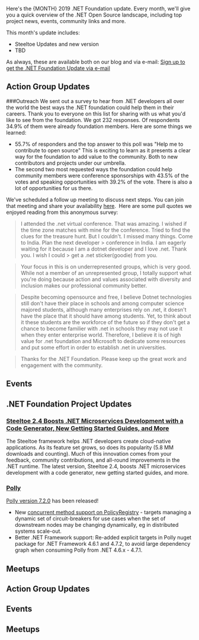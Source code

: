 Here's the {MONTH} 2019 .NET Foundation update. Every month, we'll give you a quick overview of the .NET Open Source landscape, including top project news, events, community links and more.

This month's update includes:

* Steeltoe Updates and new version
* TBD

As always, these are available both on our blog and via e-mail: [Sign up to get the .NET Foundation Update via e-mail](http://eepurl.com/dhL_qb)

## Action Group Updates

###Outreach
We sent out a survey to hear from .NET developers all over the world the best ways the .NET foundation could help them in their careers. Thank you to everyone on this list for sharing with us what you'd like to see from the foundation. We got 232 responses. Of respondents 34.9% of them were already foundation members. 
Here are some things we learned:

- 55.7% of responders and the top answer to this poll was "Help me to contribute to open source" This is exciting to learn as it presents a clear way for the foundation to add value to the community. Both to new contributors and projects under our umbrella. 
- The second two most requested ways the foundation could help community members were conference sponsorships with 43.5% of the votes and speaking opportunities with 39.2% of the vote. There is also a lot of opportunities for us there. 

We've scheduled a follow up meeting to discuss next steps. You can join that meeting and share your availability [here](https://doodle.com/poll/kvbx842hs3megazk). 
Here are some pull quotes we enjoyed reading from this anonymous survey:

> I attended the .net virtual conference. That was amazing. I wished if the time zone matches with mine for the conference. 
> Tried to find the clues for the treasure hunt. But I couldn't. I missed many things. Come to India. Plan the next developer > conference in India. I am eagerly waiting for it because I am a dotnet developer and I love .net. Thank you. I wish I could > get a .net sticker(goodie) from you.

> Your focus in this is on underrepresented groups, which is very good. While not a member of an unrepresented group, I 
> totally support what you're doing because action and values associated with diversity and inclusion makes our professional 
> community better.

> Despite becoming opensource and free, I believe Dotnet technologies still don't have their place in schools and among 
> computer science majored students, although many enterprises rely on .net, it doesn't have the place that it should have 
> among students. Yet, to think about it these students are the workforce of the future so if they don't get a chance to 
> become familier with .net in schools they may not use it when they enter enterprise world. Therefore, I believe it is of 
> high value for .net foundation and Microsoft to dedicate some resources and put some effort in order to establish .net in 
> universities.

> Thanks for the .NET Foundation. Please keep up the great work and engagement with the community.


## Events

## .NET Foundation Project Updates

### [Steeltoe 2.4 Boosts .NET Microservices Development with a Code Generator, New Getting Started Guides, and More](https://content.pivotal.io/dotnet/steeltoe-2-4-boosts-dotnet-microservices-development)

The Steeltoe framework helps .NET developers create cloud-native applications. As its feature set grows, so does its popularity (5.8 MM downloads and counting). Much of this innovation comes from your feedback, community contributions, and all-round improvements in the .NET runtime. The latest version, Steeltoe 2.4, boosts .NET microservices development with a code generator, new getting started guides, and more.

### [Polly](https://github.com/App-vNext/Polly)

[Polly version 7.2.0](https://github.com/App-vNext/Polly/blob/master/CHANGELOG.md#720) has been released!  

+ New [concurrent method support on PolicyRegistry](https://github.com/App-vNext/Polly/wiki/PolicyRegistry#interfaces-and-further-syntax) - targets managing a dynamic set of circuit-breakers for use cases when the set of downstream nodes may be changing dynamically, eg in distributed systems scale-out.
+ Better .NET Framework support: Re-added explicit targets in Polly nuget package for .NET Framework 4.6.1 and 4.7.2, to avoid large dependency graph when consuming Polly from .NET 4.6.x - 4.7.1.


## Meetups

## Action Group Updates

## Events

## Meetups
